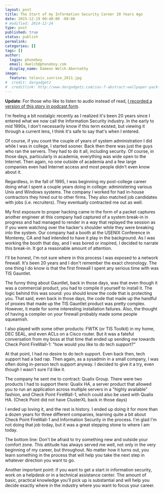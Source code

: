 ```yaml
---
layout: post
title: The Start of my Information Security Career 20 Years Ago
date: 2015-12-19 00:48:00 -08:00
# modified: 2014-12-24
type: post
published: true
status: publish
permalink: 
categories: []
tags: []
author:
  login: phoneboy
  email: dwelch@phoneboy.com
  display_name: Dameon Welch-Abernathy
image:
  feature: telaviv_sunrise_2011.jpg
#  credit: dargadgetz
#  creditlink: http://www.dargadgetz.com/ios-7-abstract-wallpaper-pack-for-iphone-5-and-ipod-touch-retina/
---
```

**Update**: For those who like to listen to audio instead of read, [I recorded
a version of this story in podcast form](https://phoneboy.com/ps/1043).

I'm feeling a bit nostalgic recently as I realized it's been 20 years since I entered what we now call the Information Security industry. In the early to mid 1990s, I don't necessarily know if this term existed, but viewing it through a current lens, I think it's safe to say that's when I entered.

Of course, if you count the couple of years of system administration I did while I was in college, I started sooner. Back then there was just the guys who ran the servers. They had to do it all, including security. Of course, in those days, particularly in academia, everything was wide open to the Internet. Then again, no one outside of academia and a few large companies even had Internet access and most people didn't even know about it. 

Regardless, in the fall of 1995, I was beginning my post-college career doing what I spent a couple years doing in college: administering various Unix and Windows systems. The company I worked for had in-house contractors they hired out to other firms. They also matched job candidates with jobs (i.e. recruiters). They eventually contracted me out as well.  

My first exposure to proper hacking came in the form of a packet captures  another engineer at this company had captured of a system break-in in progress and had managed to render in a way that replayed the session as if you were watching over the hacker's shoulder while they were breaking into the system. Our company had a booth at the USENIX Conference in Monterey, CA and had intended to have it play in the background. As I was working the booth that day, and I was bored or inspired, I decided to narrate this break-in. It got a reasonable amount of attention. 

I'll be honest, I'm not sure where in this process I was exposed to a network firewall. It's been 20 years and I don't remember the exact chronology. The one thing I do know is that the first firewall I spent any serious time with was TIS Gauntlet. 

The funny thing about Gauntlet, back in those days, was that even though it was a commercial product, you had to compile it yourself to install it. The logic behind this was sound: you should know the code that is protecting you. That said, even back in those days, the code that made up the handful of proxies that made up the TIS Gauntlet product was pretty complex. However, it made for some interesting installation failures. Also, the thought of having a compiler on your firewall probably made some people squeamish. 

I also played with some other products: FWTK (or TIS Toolkit) in my home, DEC SEAL, and even ACLs on a Cisco router. But it was a fateful conversation from my boss at that time that ended up sending me towards Check Point FireWall-1: "how would you like to do tech support?"

At that point, I had no desire to do tech support. Even back then, tech support had a bad rap. Then again, as a sysadmin in a small company, I was often doing in-person tech support anyway. I decided to give it a try, even though I wasn't sure I'd like it.

The company he sent me to contract: Qualix Group. There were two products I had to support there: Qualix HA, a server product that allowed you to run an application across multiple servers in a "highly available" fashion, and Check Point FireWall-1, which could also be used with Qualix HA. (Check Point did not have ClusterXL back in those days)

I ended up loving it, and the rest is history. I ended up doing it for more than a dozen years for three different companies,  learning quite a bit about Check Point FireWall-1 and Information Security in the process. I'm glad I'm not doing that job today, but it was a great stepping stone to where I am today.

The bottom line: Don't be afraid to try something new and outside your comfort zone. This attitude has always served me well, not only in the very beginning of my career, but throughout. No matter how it turns out, you learn something in the process that will help you take the next step in whatever direction you want to go.

Another important point: if you want to get a start in information security, work on a helpdesk or in a technical assistance center. The amount of basic, practical knowledge you'll pick up is substantial and will help you decide exactly where in the industry where you want to focus your career.
